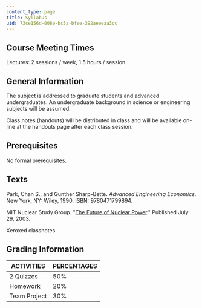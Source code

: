 ```yaml
---
content_type: page
title: Syllabus
uid: 73ce156d-008e-bc5a-bfee-392aeeeaa3cc
---
```


Course Meeting Times
--------------------

Lectures: 2 sessions / week, 1.5 hours / session

General Information
-------------------

The subject is addressed to graduate students and advanced undergraduates. An undergraduate background in science or engineering subjects will be assumed.

Class notes (handouts) will be distributed in class and will be available on-line at the handouts page after each class session.

Prerequisites
-------------

No formal prerequisites.

Texts
-----

Park, Chan S., and Gunther Sharp-Bette. _Advanced Engineering Economics_. New York, NY: Wiley, 1990. ISBN: 9780471799894.

MIT Nuclear Study Group. "[The Future of Nuclear Power](http://www.mit.edu/afs/athena/org/n/nuclearpower/)." Published July 29, 2003.

Xeroxed classnotes.

Grading Information
-------------------

| ACTIVITIES | PERCENTAGES |
| --- | --- |
| 2 Quizzes | 50% |
| Homework | 20% |
| Team Project | 30%